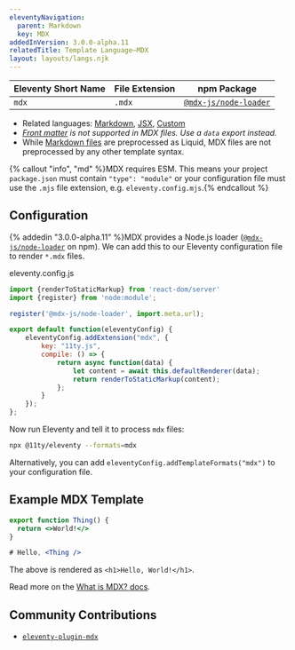```yaml
---
eleventyNavigation:
  parent: Markdown
  key: MDX
addedInVersion: 3.0.0-alpha.11
relatedTitle: Template Language—MDX
layout: layouts/langs.njk
---
```


<!-- {% tableofcontents "open" %} -->

| Eleventy Short Name | File Extension | npm Package |
| ------------------- | -------------- | ----------- |
| `mdx`          | `.mdx`         | [`@mdx-js/node-loader`](https://mdxjs.com/packages/node-loader/) |

* Related languages: [Markdown](/docs/languages/markdown/), [JSX](/docs/languages/jsx/), [Custom](/docs/languages/custom/)
* _[Front matter](/docs/data-frontmatter/) is not supported in MDX files. Use a `data` export instead._
* While [Markdown files](/docs/languages/markdown/) are preprocessed as Liquid, MDX files are not preprocessed by any other template syntax.

{% callout "info", "md" %}MDX requires ESM. This means your project `package.json` must contain `"type": "module"` or your configuration file must use the `.mjs` file extension, e.g. `eleventy.config.mjs`.{% endcallout %}

## Configuration

{% addedin "3.0.0-alpha.11" %}MDX provides a Node.js loader ([`@mdx-js/node-loader`](https://mdxjs.com/packages/node-loader/) on npm). We can add this to our Eleventy configuration file to render `*.mdx` files.

<div class="codetitle">eleventy.config.js</div>

```js
import {renderToStaticMarkup} from 'react-dom/server'
import {register} from 'node:module';

register('@mdx-js/node-loader', import.meta.url);

export default function(eleventyConfig) {
	eleventyConfig.addExtension("mdx", {
		key: "11ty.js",
		compile: () => {
			return async function(data) {
				let content = await this.defaultRenderer(data);
				return renderToStaticMarkup(content);
			};
		}
	});
};
```

Now run Eleventy and tell it to process `mdx` files:

```sh
npx @11ty/eleventy --formats=mdx
```

Alternatively, you can add `eleventyConfig.addTemplateFormats("mdx")` to your configuration file.

## Example MDX Template

```jsx
export function Thing() {
  return <>World!</>
}

# Hello, <Thing />
```

The above is rendered as `<h1>Hello, World!</h1>`.

Read more on the [What is MDX? docs](https://mdxjs.com/docs/what-is-mdx/).

## Community Contributions

* [`eleventy-plugin-mdx`](https://github.com/jamshop/eleventy-plugin-mdx)